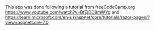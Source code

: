 This app was done following a tutorial from freeCodeCamp.org https://www.youtube.com/watch?v=BfEjDD8mWYg and https://learn.microsoft.com/en-us/aspnet/core/tutorials/razor-pages/?view=aspnetcore-7.0
